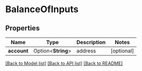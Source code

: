 # BalanceOfInputs

## Properties

Name | Type | Description | Notes
------------ | ------------- | ------------- | -------------
**account** | Option<**String**> | address | [optional]

[[Back to Model list]](../README.md#documentation-for-models) [[Back to API list]](../README.md#documentation-for-api-endpoints) [[Back to README]](../README.md)


